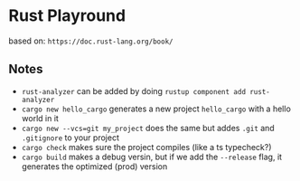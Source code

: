 # Rust Playround

based on: `https://doc.rust-lang.org/book/`

## Notes

- `rust-analyzer` can be added by doing `rustup component add rust-analyzer`
- `cargo new hello_cargo` generates a new project `hello_cargo` with a hello world in it
- `cargo new --vcs=git my_project` does the same but addes `.git` and `.gitignore` to your project
- `cargo check` makes sure the project compiles (like a ts typecheck?)
- `cargo build` makes a debug versin, but if we add the `--release` flag, it generates the optimized (prod) version

